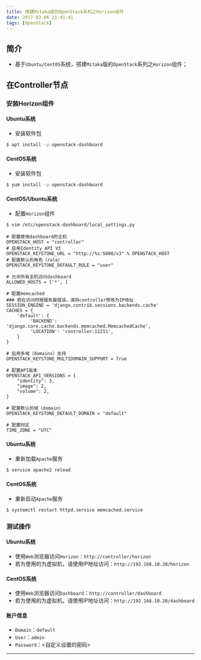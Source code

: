```yaml
---
title: 搭建Mitaka版的OpenStack系列之Horizon组件
date: 2017-03-06 21:41:41
tags: [OpenStack]
---
```


## 简介
+ 基于`Ubuntu/CentOS`系统，搭建`Mitaka`版的`OpenStack`系列之`Horizon`组件；

<!-- more -->

## 在Controller节点
### 安装Horizon组件
#### Ubuntu系统
+ 安装软件包

```bash
$ apt install -y openstack-dashboard
```
#### CentOS系统

+ 安装软件包

```bash
$ yum install -y openstack-dashboard
```
#### CentOS/Ubuntu系统

+ 配置`Horizon`组件

```bash
$ vim /etc/openstack-dashboard/local_settings.py
```

```text
# 配置使用dashboard的主机
OPENSTACK_HOST = "controller"
# 启用Identity API V3
OPENSTACK_KEYSTONE_URL = "http://%s:5000/v3" % OPENSTACK_HOST
# 配置默认的角色（role）
OPENSTACK_KEYSTONE_DEFAULT_ROLE = "user"
 
# 允许所有主机访问dashboard
ALLOWED_HOSTS = ['*', ]
 
# 配置memcached
### 若在访问时报服务器错误，请将controller修改为IP地址 
SESSION_ENGINE = 'django.contrib.sessions.backends.cache'
CACHES = {
    'default': {
         'BACKEND': 'django.core.cache.backends.memcached.MemcachedCache',
         'LOCATION': 'controller:11211',
    }
}
 
# 启用多域（domains）支持
OPENSTACK_KEYSTONE_MULTIDOMAIN_SUPPORT = True

# 配置API版本
OPENSTACK_API_VERSIONS = {
    "identity": 3,
    "image": 2,
    "volume": 2,
}

# 配置默认的域（domain）
OPENSTACK_KEYSTONE_DEFAULT_DOMAIN = "default"

# 配置时区
TIME_ZONE = "UTC"
```

#### Ubuntu系统

+ 重新加载`Apache`服务

```bash
$ service apache2 reload
```

#### CentOS系统

+ 重新启动`Apache`服务

```bash
$ systemctl restart httpd.service memcached.service
```

### 测试操作
#### Ubuntu系统

+ 使用`Web`浏览器访问`Horizon`：`http://controller/horizon`
+ 若为使用的为虚拟机，请使用IP地址访问：`http://192.168.10.20/horizon`

#### CentOS系统

+ 使用`Web`浏览器访问`Dashboard`：`http://controller/dashboard`
+ 若为使用的为虚拟机，请使用IP地址访问：`http://192.168.10.20/dashboard`

#### 账户信息

+ `Domain`：`default`
+ `User`：`admin`
+ `Password`：<自定义设置的密码>

***